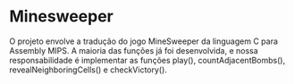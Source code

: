 # Minesweeper
O projeto envolve a tradução do jogo MineSweeper da linguagem C para Assembly MIPS. A maioria das funções já foi desenvolvida, e nossa responsabilidade é implementar as funções play(), countAdjacentBombs(), revealNeighboringCells() e checkVictory().
